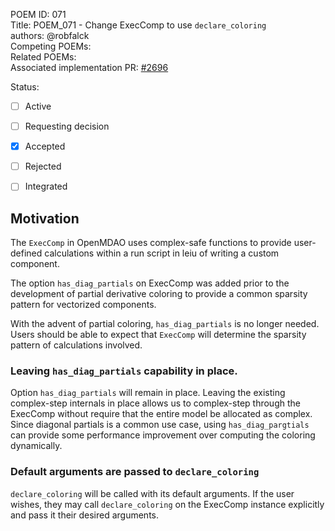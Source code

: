 POEM ID: 071  
Title: POEM_071 - Change ExecComp to use `declare_coloring`  
authors: @robfalck  
Competing POEMs:  
Related POEMs:  
Associated implementation PR: [#2696](https://github.com/OpenMDAO/OpenMDAO/pull/2696) 

Status:

- [ ] Active
- [ ] Requesting decision
- [x] Accepted
- [ ] Rejected
- [ ] Integrated


## Motivation

The `ExecComp` in OpenMDAO uses complex-safe functions to provide user-defined calculations within a run script in leiu of writing a custom component.

The option `has_diag_partials` on ExecComp was added prior to the development of partial derivative coloring to provide a common sparsity pattern for vectorized components.

With the advent of partial coloring, `has_diag_partials` is no longer needed.
Users should be able to expect that `ExecComp` will determine the sparsity pattern of calculations involved.

### Leaving `has_diag_partials` capability in place.

Option `has_diag_partials` will remain in place.
Leaving the existing complex-step internals in place allows us to complex-step through the ExecComp without require that the entire model be allocated as complex.
Since diagonal partials is a common use case, using `has_diag_pargtials` can provide some performance improvement over computing the coloring dynamically.

### Default arguments are passed to `declare_coloring`

`declare_coloring` will be called with its default arguments.
If the user wishes, they may call `declare_coloring` on the ExecComp instance explicitly and pass it their desired arguments.
